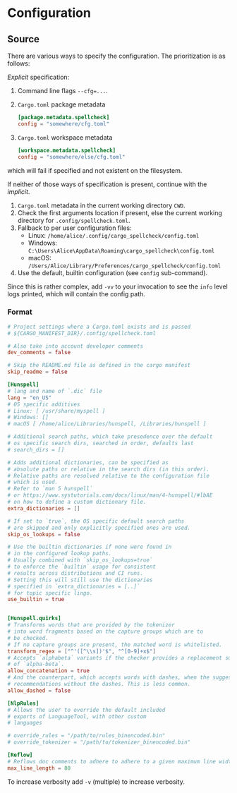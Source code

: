 # Configuration

## Source

There are various ways to specify the configuration. The prioritization is as
follows:

_Explicit_ specification:

1. Command line flags `--cfg=...`.
1. `Cargo.toml` package metadata

    ```toml
    [package.metadata.spellcheck]
    config = "somewhere/cfg.toml"
    ```

1. `Cargo.toml` workspace metadata

    ```toml
    [workspace.metadata.spellcheck]
    config = "somewhere/else/cfg.toml"
    ```

which will fail if specified and not existent on the filesystem.

If neither of those ways of specification is present, continue with the
_implicit_.

1. `Cargo.toml` metadata in the current working directory `CWD`.
1. Check the first arguments location if present, else the current working directory for `.config/spellcheck.toml`.
1. Fallback to per user configuration files:
    * Linux:   `/home/alice/.config/cargo_spellcheck/config.toml`
    * Windows: `C:\Users\Alice\AppData\Roaming\cargo_spellcheck\config.toml`
    * macOS:   `/Users/Alice/Library/Preferences/cargo_spellcheck/config.toml`
1. Use the default, builtin configuration (see `config` sub-command).

Since this is rather complex, add `-vv` to your invocation to see the `info`
level logs printed, which will contain the config path.
### Format

```toml
# Project settings where a Cargo.toml exists and is passed
# ${CARGO_MANIFEST_DIR}/.config/spellcheck.toml

# Also take into account developer comments
dev_comments = false

# Skip the README.md file as defined in the cargo manifest
skip_readme = false

[Hunspell]
# lang and name of `.dic` file
lang = "en_US"
# OS specific additives
# Linux: [ /usr/share/myspell ]
# Windows: []
# macOS [ /home/alice/Libraries/hunspell, /Libraries/hunspell ]

# Additional search paths, which take presedence over the default
# os specific search dirs, searched in order, defaults last
# search_dirs = []

# Adds additional dictionaries, can be specified as
# absolute paths or relative in the search dirs (in this order).
# Relative paths are resolved relative to the configuration file
# which is used.
# Refer to `man 5 hunspell`
# or https://www.systutorials.com/docs/linux/man/4-hunspell/#lbAE
# on how to define a custom dictionary file.
extra_dictionaries = []

# If set to `true`, the OS specific default search paths
# are skipped and only explicitly specified ones are used.
skip_os_lookups = false

# Use the builtin dictionaries if none were found in
# in the configured lookup paths.
# Usually combined with `skip_os_lookups=true`
# to enforce the `builtin` usage for consistent
# results across distributions and CI runs.
# Setting this will still use the dictionaries
# specified in `extra_dictionaries = [..]`
# for topic specific lingo.
use_builtin = true


[Hunspell.quirks]
# Transforms words that are provided by the tokenizer
# into word fragments based on the capture groups which are to
# be checked.
# If no capture groups are present, the matched word is whitelisted.
transform_regex = ["^'([^\\s])'$", "^[0-9]+x$"]
# Accepts `alphabeta` variants if the checker provides a replacement suggestion
# of `alpha-beta`.
allow_concatenation = true
# And the counterpart, which accepts words with dashes, when the suggestion has
# recommendations without the dashes. This is less common.
allow_dashed = false

[NlpRules]
# Allows the user to override the default included
# exports of LanguageTool, with other custom
# languages

# override_rules = "/path/to/rules_binencoded.bin"
# override_tokenizer = "/path/to/tokenizer_binencoded.bin"

[Reflow]
# Reflows doc comments to adhere to adhere to a given maximum line width limit.
max_line_length = 80
```

To increase verbosity add `-v` (multiple) to increase verbosity.
